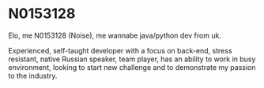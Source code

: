 # N0153128
Elo, me N0153128 (Noise), me wannabe java/python dev from uk.

Experienced, self-taught developer with a focus on back-end, stress resistant, native Russian speaker, team player, has an ability to work in busy environment, looking to start new challenge and to demonstrate my passion to the industry.
